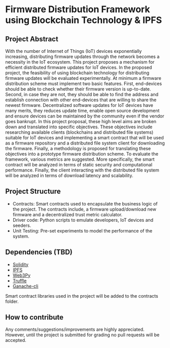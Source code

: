 # Firmware Distribution Framework using Blockchain Technology & IPFS #

## Project Abstract ##

With the number of Internet of Things (IoT) devices exponentially increasing, distributing firmware updates through the network becomes a necessity in the IoT ecosystem. This project proposes a mechanism for efficient distributed firmware updates for IoT devices. In the proposed project, the feasibility of using blockchain technology for distributing firmware updates will be evaluated experimentally. At minimum a firmware distribution scheme must implement two basic features. First, end-devices should be able to check whether their firmware version is up-to-date. Second, in case they are not, they should be able to find the address and establish connection with other end-devices that are willing to share the newest firmware. Decentralized software updates for IoT devices have many merits, they reduces update time, enable open source development and ensure devices can be maintained by the community even if the vendor goes bankrupt. In this project proposal, these high level aims are broken down and translated into specific objectives. These objectives include researching available clients (blockchains and distributed file systems) suitable for IoT devices and implementing a smart contract that will be used as a firmware repository and a distributed file system client for downloading the firmware. Finally, a methodology is proposed for translating these objectives into a prototype firmware distribution scheme. To evaluate the framework, various metrics are suggested. More specifically, the smart contract will be analyzed in terms of static security and computational performance. Finally, the client interacting with the distributed file system will be analyzed in terms of download latency and scalability.

## Project Structure ##

- Contracts: Smart contracts used to encapsulate the business logic of the project. The contracts include, a firmware upload/download new firmware and a decentralized trust metric calculator.
- Driver code: Python scripts to emulate developers, IoT devices and seeders.
- Unit Testing: Pre-set experiments to model the performance of the system.

## Dependencies (TBD) ##
 - [Solidity](https://github.com/ethereum/solidity)
 - [IPFS](https://github.com/ipfs/ipfs)
 - [Web3Py](https://github.com/ethereum/web3.py)
 - [Truffle](https://github.com/trufflesuite/truffle-contract)
 - [Ganache-cli](https://github.com/trufflesuite/ganache-cli)
 
 Smart contract libraries used in the project will be added to the contracts folder.

## How to contribute ##
Any comments/suggestions/improvements are highly appreciated. However, until the project is submitted for grading no pull requests will be accepted.
